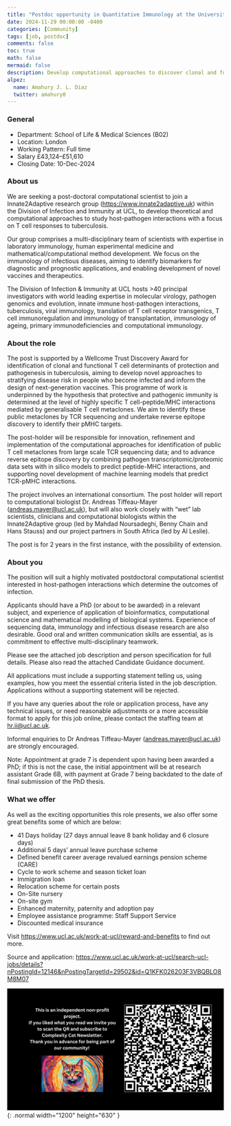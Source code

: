 ```yaml
---
title: "Postdoc opportunity in Quantitative Immunology at the University College London"
date: 2024-11-29 00:00:00 -0400
categories: [Community]
tags: [job, postdoc]
comments: false
toc: true
math: false
mermaid: false
description: Develop computational approaches to discover clonal and functional T cell determinants of protection against Tuberculosis. Fully funded 2-year position.
alpez:
  name: Amahury J. L. Diaz
  twitter: amahury0
---
```

### General
- Department: School of Life & Medical Sciences (B02)
- Location: London
- Working Pattern: Full time
- Salary £43,124–£51,610
- Closing Date: 10-Dec-2024

### About us
We are seeking a post-doctoral computational scientist to join a Innate2Adaptive research group (https://www.innate2adaptive.uk) within the Division of Infection and Immunity at UCL, to develop theoretical and computational approaches to study host-pathogen interactions with a focus on T cell responses to tuberculosis.

Our group comprises a multi-disciplinary team of scientists with expertise in laboratory immunology, human experimental medicine and mathematical/computational method development. We focus on the immunology of infectious diseases, aiming to identify biomarkers for diagnostic and prognostic applications, and enabling development of novel vaccines and therapeutics.

The Division of Infection & Immunity at UCL hosts >40 principal investigators with world leading expertise in molecular virology, pathogen genomics and evolution, innate immune host-pathogen interactions, tuberculosis, viral immunology, translation of T cell receptor transgenics, T cell immunoregulation and immunology of transplantation, immunology of ageing, primary immunodeficiencies and computational immunology.

### About the role
The post is supported by a Wellcome Trust Discovery Award for identification of clonal and functional T cell determinants of protection and pathogenesis in tuberculosis, aiming to develop novel approaches to stratifying disease risk in people who become infected and inform the design of next-generation vaccines. This programme of work is underpinned by the hypothesis that protective and pathogenic immunity is determined at the level of highly specific T cell-peptide/MHC interactions mediated by generalisable T cell metaclones. We aim to identify these public metaclones by TCR sequencing and undertake reverse epitope discovery to identify their pMHC targets.

The post-holder will be responsible for innovation, refinement and implementation of the computational approaches for identification of public T cell metaclones from large scale TCR sequencing data; and to advance reverse epitope discovery by combining pathogen transcriptomic/proteomic data sets with in silico models to predict peptide-MHC interactions, and supporting novel development of machine learning models that predict TCR-pMHC interactions.

The project involves an international consortium. The post holder will report to computational biologist Dr. Andreas Tiffeau-Mayer (andreas.mayer@ucl.ac.uk), but will also work closely with “wet” lab scientists, clinicians and computational biologists within the Innate2Adaptive group (led by Mahdad Noursadeghi, Benny Chain and Hans Stauss) and our project partners in South Africa (led by Al Leslie).

The post is for 2 years in the first instance, with the possibility of extension.

### About you
The position will suit a highly motivated postdoctoral computational scientist interested in host-pathogen interactions which determine the outcomes of infection.

Applicants should have a PhD (or about to be awarded) in a relevant subject, and experience of application of bioinformatics, computational science and mathematical modelling of biological systems. Experience of sequencing data, immunology and infectious disease research are also desirable. Good oral and written communication skills are essential, as is commitment to effective multi-disciplinary teamwork.

Please see the attached job description and person specification for full details. Please also read the attached Candidate Guidance document.

All applications must include a supporting statement telling us, using examples, how you meet the essential criteria listed in the job description. Applications without a supporting statement will be rejected.

If you have any queries about the role or application process, have any technical issues, or need reasonable adjustments or a more accessible format to apply for this job online, please contact the staffing team at hr.ii@ucl.ac.uk.

Informal enquiries to Dr Andreas Tiffeau-Mayer (andreas.mayer@ucl.ac.uk) are strongly encouraged.

Note: Appointment at grade 7 is dependent upon having been awarded a PhD; if this is not the case, the initial appointment will be at research assistant Grade 6B, with payment at Grade 7 being backdated to the date of final submission of the PhD thesis.

### What we offer
As well as the exciting opportunities this role presents, we also offer some great benefits some of which are below:
- 41 Days holiday (27 days annual leave 8 bank holiday and 6 closure days)
- Additional 5 days’ annual leave purchase scheme
- Defined benefit career average revalued earnings pension scheme (CARE)
- Cycle to work scheme and season ticket loan
- Immigration loan
- Relocation scheme for certain posts
- On-Site nursery
- On-site gym
- Enhanced maternity, paternity and adoption pay
- Employee assistance programme: Staff Support Service
- Discounted medical insurance

Visit https://www.ucl.ac.uk/work-at-ucl/reward-and-benefits to find out more.

Source and application: https://www.ucl.ac.uk/work-at-ucl/search-ucl-jobs/details?nPostingId=12146&nPostingTargetId=29502&id=Q1KFK026203F3VBQBLO8M8M07

![Desktop View](/assets/img/fix/complexity-cat-newsletter.png){: .normal width="1200" height="630" }
